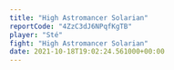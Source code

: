 ```yaml
---
title: "High Astromancer Solarian"
reportCode: "4ZzC3dJ6NPqfKgTB"
player: "Sté"
fight: "High Astromancer Solarian"
date: 2021-10-18T19:02:24.561000+00:00
---
```

